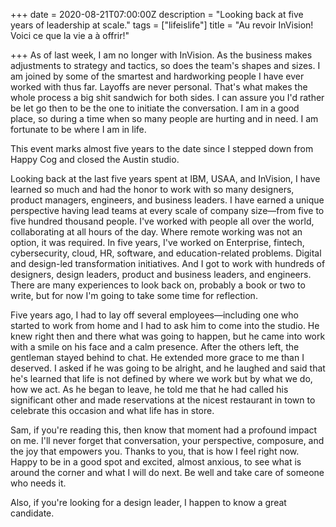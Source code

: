 +++
date = 2020-08-21T07:00:00Z
description = "Looking back at five years of leadership at scale."
tags = ["lifeislife"]
title = "Au revoir InVision! Voici ce que la vie a à offrir!"

+++
As of last week, I am no longer with InVision. As the business makes adjustments to strategy and tactics, so does the team's shapes and sizes. I am joined by some of the smartest and hardworking people I have ever worked with thus far. Layoffs are never personal. That's what makes the whole process a big shit sandwich for both sides. I can assure you I'd rather be let go then to be the one to initiate the conversation. I am in a good place, so during a time when so many people are hurting and in need. I am fortunate to be where I am in life.

This event marks almost five years to the date since I stepped down from Happy Cog and closed the Austin studio.

Looking back at the last five years spent at IBM, USAA, and InVision, I have learned so much and had the honor to work with so many designers, product managers, engineers, and business leaders. I have earned a unique perspective having lead teams at every scale of company size—from five to five hundred thousand people. I've worked with people all over the world, collaborating at all hours of the day. Where remote working was not an option, it was required. In five years, I've worked on Enterprise, fintech, cybersecurity, cloud, HR, software, and education-related problems. Digital and design-led transformation initiatives. And I got to work with hundreds of designers, design leaders, product and business leaders, and engineers. There are many experiences to look back on, probably a book or two to write, but for now I'm going to take some time for reflection.

Five years ago, I had to lay off several employees—including one who started to work from home and I had to ask him to come into the studio. He knew right then and there what was going to happen, but he came into work with a smile on his face and a calm presence. After the others left, the gentleman stayed behind to chat. He extended more grace to me than I deserved. I asked if he was going to be alright, and he laughed and said that he's learned that life is not defined by where we work but by what we do, how we act. As he began to leave, he told me that he had called his significant other and made reservations at the nicest restaurant in town to celebrate this occasion and what life has in store.

Sam, if you're reading this, then know that moment had a profound impact on me. I'll never forget that conversation, your perspective, composure, and the joy that empowers you. Thanks to you, that is how I feel right now. Happy to be in a good spot and excited, almost anxious, to see what is around the corner and what I will do next. Be well and take care of someone who needs it.

Also, if you're looking for a design leader, I happen to know a great candidate.